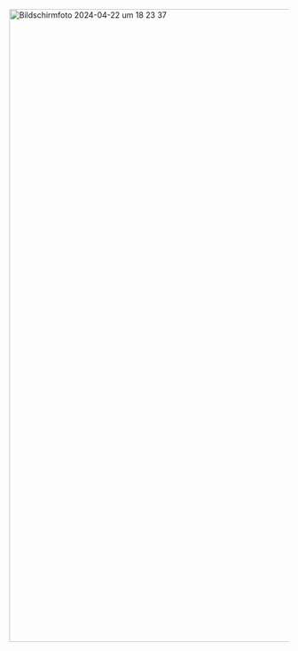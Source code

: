 <img width="1140" alt="Bildschirmfoto 2024-04-22 um 18 23 37" src="https://github.com/DaniKom18/Kochrezept/assets/106764451/2f0aeb8d-cfd8-4e46-8571-90db2d6930ba">
